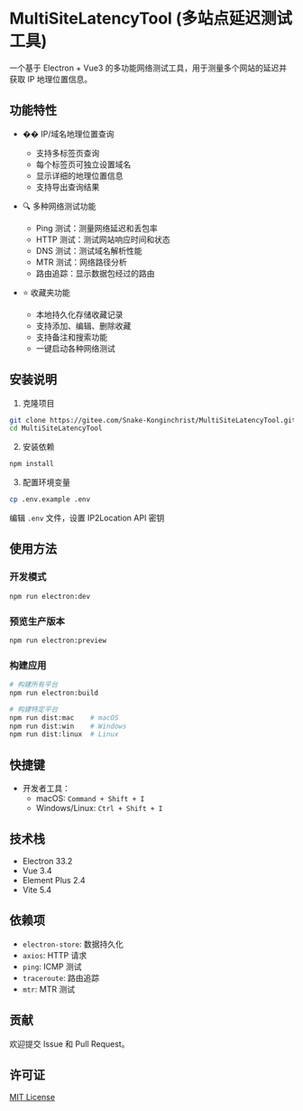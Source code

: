 # MultiSiteLatencyTool (多站点延迟测试工具)

一个基于 Electron + Vue3 的多功能网络测试工具，用于测量多个网站的延迟并获取 IP 地理位置信息。

## 功能特性

- �� IP/域名地理位置查询
  - 支持多标签页查询
  - 每个标签页可独立设置域名
  - 显示详细的地理位置信息
  - 支持导出查询结果

- 🔍 多种网络测试功能
  - Ping 测试：测量网络延迟和丢包率
  - HTTP 测试：测试网站响应时间和状态
  - DNS 测试：测试域名解析性能
  - MTR 测试：网络路径分析
  - 路由追踪：显示数据包经过的路由

- ⭐ 收藏夹功能
  - 本地持久化存储收藏记录
  - 支持添加、编辑、删除收藏
  - 支持备注和搜索功能
  - 一键启动各种网络测试

## 安装说明

1. 克隆项目
```bash
git clone https://gitee.com/Snake-Konginchrist/MultiSiteLatencyTool.git
cd MultiSiteLatencyTool
```

2. 安装依赖
```bash
npm install
```

3. 配置环境变量
```bash
cp .env.example .env
```
编辑 `.env` 文件，设置 IP2Location API 密钥

## 使用方法

### 开发模式
```bash
npm run electron:dev
```

### 预览生产版本
```bash
npm run electron:preview
```

### 构建应用
```bash
# 构建所有平台
npm run electron:build

# 构建特定平台
npm run dist:mac    # macOS
npm run dist:win    # Windows
npm run dist:linux  # Linux
```

## 快捷键

- 开发者工具：
  - macOS: `Command + Shift + I`
  - Windows/Linux: `Ctrl + Shift + I`

## 技术栈

- Electron 33.2
- Vue 3.4
- Element Plus 2.4
- Vite 5.4

## 依赖项

- `electron-store`: 数据持久化
- `axios`: HTTP 请求
- `ping`: ICMP 测试
- `traceroute`: 路由追踪
- `mtr`: MTR 测试

## 贡献

欢迎提交 Issue 和 Pull Request。

## 许可证

[MIT License](LICENSE)